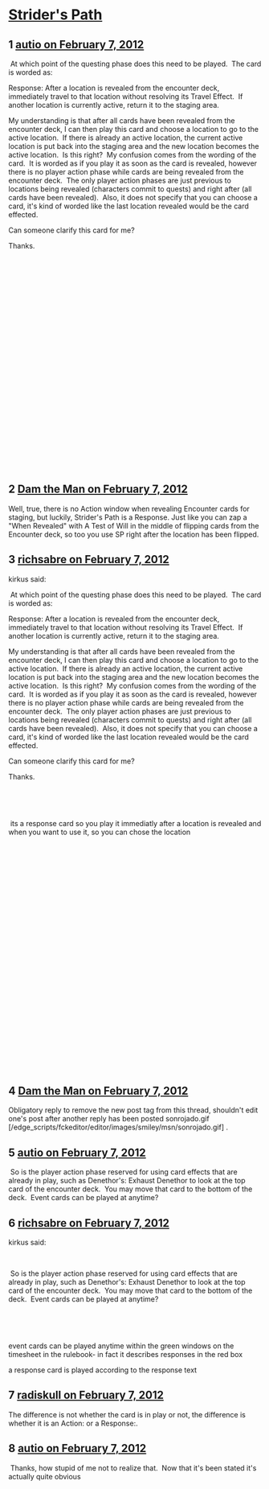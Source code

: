 # [Strider&#039;s Path](https://community.fantasyflightgames.com/topic/60151-striders-path/)

## 1 [autio on February 7, 2012](https://community.fantasyflightgames.com/topic/60151-striders-path/?do=findComment&comment=591265)

 At which point of the questing phase does this need to be played.  The card is worded as:


Response: After a location is revealed from the encounter deck, immediately travel to that location without resolving its Travel Effect.  If another location is currently active, return it to the staging area.

My understanding is that after all cards have been revealed from the encounter deck, I can then play this card and choose a location to go to the active location.  If there is already an active location, the current active location is put back into the staging area and the new location becomes the active location.  Is this right?  My confusion comes from the wording of the card.  It is worded as if you play it as soon as the card is revealed, however there is no player action phase while cards are being revealed from the encounter deck.  The only player action phases are just previous to locations being revealed (characters commit to quests) and right after (all cards have been revealed).  Also, it does not specify that you can choose a card, it's kind of worded like the last location revealed would be the card effected.

Can someone clarify this card for me?

Thanks.

 

 

 

 

 

 

 

 

 

 

 

 

 

 

## 2 [Dam the Man on February 7, 2012](https://community.fantasyflightgames.com/topic/60151-striders-path/?do=findComment&comment=591266)

Well, true, there is no Action window when revealing Encounter cards for staging, but luckily, Strider's Path is a Response. Just like you can zap a "When Revealed" with A Test of Will in the middle of flipping cards from the Encounter deck, so too you use SP right after the location has been flipped.

## 3 [richsabre on February 7, 2012](https://community.fantasyflightgames.com/topic/60151-striders-path/?do=findComment&comment=591268)

kirkus said:

 At which point of the questing phase does this need to be played.  The card is worded as:


Response: After a location is revealed from the encounter deck, immediately travel to that location without resolving its Travel Effect.  If another location is currently active, return it to the staging area.

My understanding is that after all cards have been revealed from the encounter deck, I can then play this card and choose a location to go to the active location.  If there is already an active location, the current active location is put back into the staging area and the new location becomes the active location.  Is this right?  My confusion comes from the wording of the card.  It is worded as if you play it as soon as the card is revealed, however there is no player action phase while cards are being revealed from the encounter deck.  The only player action phases are just previous to locations being revealed (characters commit to quests) and right after (all cards have been revealed).  Also, it does not specify that you can choose a card, it's kind of worded like the last location revealed would be the card effected.

Can someone clarify this card for me?

Thanks.

 

 

 its a response card so you play it immediatly after a location is revealed and when you want to use it, so you can chose the location

 

 

 

 

 

 

 

 

 

 

 

 

 

 

 

## 4 [Dam the Man on February 7, 2012](https://community.fantasyflightgames.com/topic/60151-striders-path/?do=findComment&comment=591269)

Obligatory reply to remove the new post tag from this thread, shouldn't edit one's post after another reply has been posted sonrojado.gif [/edge_scripts/fckeditor/editor/images/smiley/msn/sonrojado.gif] .

## 5 [autio on February 7, 2012](https://community.fantasyflightgames.com/topic/60151-striders-path/?do=findComment&comment=591281)

 So is the player action phase reserved for using card effects that are already in play, such as Denethor's: Exhaust Denethor to look at the top card of the encounter deck.  You may move that card to the bottom of the deck.  Event cards can be played at anytime?

## 6 [richsabre on February 7, 2012](https://community.fantasyflightgames.com/topic/60151-striders-path/?do=findComment&comment=591284)

kirkus said:

 

 So is the player action phase reserved for using card effects that are already in play, such as Denethor's: Exhaust Denethor to look at the top card of the encounter deck.  You may move that card to the bottom of the deck.  Event cards can be played at anytime?

 

 

event cards can be played anytime within the green windows on the timesheet in the rulebook- in fact it describes responses in the red box

a response card is played according to the response text

## 7 [radiskull on February 7, 2012](https://community.fantasyflightgames.com/topic/60151-striders-path/?do=findComment&comment=591388)

The difference is not whether the card is in play or not, the difference is whether it is an Action: or a Response:.

## 8 [autio on February 7, 2012](https://community.fantasyflightgames.com/topic/60151-striders-path/?do=findComment&comment=591405)

 Thanks, how stupid of me not to realize that.  Now that it's been stated it's actually quite obvious

